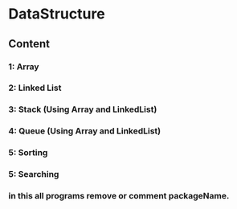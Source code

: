 # DataStructure
## Content 
### 1: Array
### 2: Linked List
### 3: Stack (Using Array and LinkedList)
### 4: Queue (Using Array and LinkedList)
### 5: Sorting
### 5: Searching


### in this all programs remove or comment packageName.
